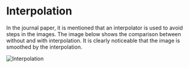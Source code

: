 # Interpolation

In the journal paper, it is mentioned that an interpolator is used to avoid steps in the images. The image below shows the comparison between without and with interpolation. It is clearly noticeable that the image is smoothed by the interpolation.

![Interpolation](https://github.com/user-attachments/assets/0db3a64e-3c4b-4486-9c53-2533a47ee4a1)
